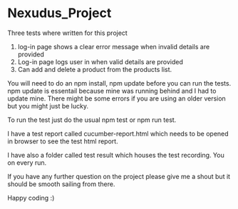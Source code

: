 # Nexudus_Project
Three tests where written for this project 
1. log-in page shows a clear error message when invalid details are provided
2. Log-in page logs user in when valid details are provided
3. Can add and delete a product from the products list.


You will need to do an npm install, npm update before you can run the tests. npm update is essentail because mine was running behind and I had to update mine. There might be some errors if you are using an older version but you might just be lucky. 

To run the test just do the usual npm test or npm run test.

I have a test report called cucumber-report.html which needs to be opened in browser to see the test html report.

I have also a folder called test result which houses the test recording. You on every run.

If you have any further question on the project please give me a shout but it should be smooth sailing from there. 

Happy coding :)
